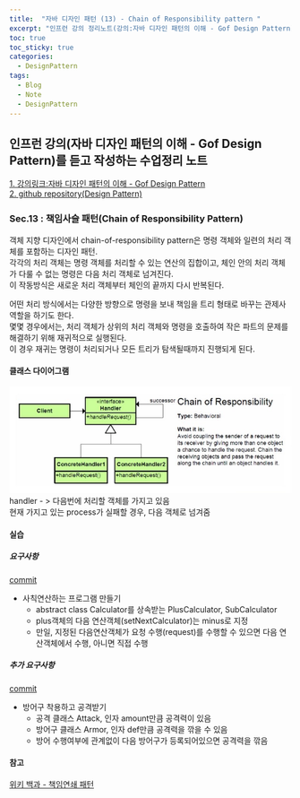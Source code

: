 ```yaml
---
title:  "자바 디자인 패턴 (13) - Chain of Responsibility pattern "
excerpt: "인프런 강의 정리노트(강의:자바 디자인 패턴의 이해 - Gof Design Pattern)"
toc: true
toc_sticky: true
categories:
  - DesignPattern
tags:
  - Blog
  - Note
  - DesignPattern
---
```

## 인프런 강의(자바 디자인 패턴의 이해 - Gof Design Pattern)를 듣고 작성하는 수업정리 노트  
[1. 강의링크:자바 디자인 패턴의 이해 - Gof Design Pattern](https://www.inflearn.com/course/%EC%9E%90%EB%B0%94-%EB%94%94%EC%9E%90%EC%9D%B8-%ED%8C%A8%ED%84%B4)  
[2. github repository(Design Pattern)](https://github.com/hongjuzzang/DesignPattern)  


### Sec.13 : 책임사슬 패턴(Chain of Responsibility Pattern)  
객체 지향 디자인에서 chain-of-responsibility pattern은 명령 객체와 일련의 처리 객체를 포함하는 디자인 패턴.  
각각의 처리 객체는 명령 객체를 처리할 수 있는 연산의 집합이고, 체인 안의 처리 객체가 다룰 수 없는 명령은 다음 처리 객체로 넘겨진다.  
이 작동방식은 새로운 처리 객체부터 체인의 끝까지 다시 반복된다.  

어떤 처리 방식에서는 다양한 방향으로 명령을 보내 책임을 트리 형태로 바꾸는 관제사 역할을 하기도 한다.  
몇몇 경우에서는, 처리 객체가 상위의 처리 객체와 명령을 호출하여 작은 파트의 문제를 해결하기 위해 재귀적으로 실행된다.  
이 경우 재귀는 명령이 처리되거나 모든 트리가 탐색될때까지 진행되게 된다.  

#### 클래스 다이어그램  
![img](/assets/images/post/200724-crpt.jpg)  
handler - > 다음번에 처리할 객체를 가지고 있음  
현재 가지고 있는 process가 실패할 경우, 다음 객체로 넘겨줌   

#### 실습  
##### 요구사항  
[commit](https://github.com/hongjuzzang/DesignPattern/commit/620aaa3c77ffdf64ac3c9e916b7294a6166ce2fa)  
* 사칙연산하는 프로그램 만들기  
  + abstract class Calculator를 상속받는 PlusCalculator, SubCalculator  
  + plus객체의 다음 연산객체(setNextCalculator)는 minus로 지정  
  + 만일, 지정된 다음연산객체가 요청 수행(request)를 수행할 수 있으면 다음 연산객체에서 수행, 아니면 직접 수행  


##### 추가 요구사항  
[commit](https://github.com/hongjuzzang/DesignPattern/commit/ad7d935599149f5e060217edb7a42963020f4eee)  
* 방어구 착용하고 공격받기  
   + 공격 클래스 Attack, 인자 amount만큼 공격력이 있음  
   + 방어구 클래스 Armor, 인자 def만큼 공격력을 깎을 수 있음  
   + 방어 수행여부에 관계없이 다음 방어구가 등록되어있으면 공격력을 깎음  

#### 참고  
[위키 백과 - 책임연쇄 패턴](https://ko.wikipedia.org/wiki/%EC%B1%85%EC%9E%84_%EC%97%B0%EC%87%84_%ED%8C%A8%ED%84%B4)  